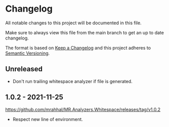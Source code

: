 # Changelog

All notable changes to this project will be documented in this file.

Make sure to always view this file from the main branch to get an up to date changelog.

The format is based on [Keep a Changelog](http://keepachangelog.com/)
and this project adheres to [Semantic Versioning](http://semver.org/).

## Unreleased

- Don't run trailing whitespace analyzer if file is generated.

## 1.0.2 - 2021-11-25

https://github.com/mrahhal/MR.Analyzers.Whitespace/releases/tag/v1.0.2

- Respect new line of environment.
